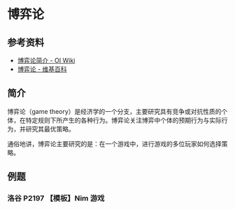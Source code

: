 # 博弈论

## 参考资料

- [博弈论简介 - OI Wiki](https://oi-wiki.org/math/game-theory/intro/)
- [博弈论 - 维基百科](https://zh.wikipedia.org/zh-cn/博弈论)

## 简介

博弈论（game theory）是经济学的一个分支，主要研究具有竞争或对抗性质的个体，在特定规则下所产生的各种行为。博弈论关注博弈中个体的预期行为与实际行为，并研究其最优策略。

通俗地讲，博弈论主要研究的是：在一个游戏中，进行游戏的多位玩家如何选择策略。

## 例题

### 洛谷 P2197 【模板】Nim 游戏

<Problem id="P2197" />
